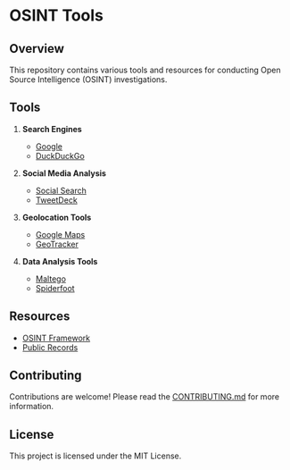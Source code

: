 # OSINT Tools

## Overview
This repository contains various tools and resources for conducting Open Source Intelligence (OSINT) investigations.

## Tools
1. **Search Engines**
   - [Google](https://www.google.com)
   - [DuckDuckGo](https://duckduckgo.com)

2. **Social Media Analysis**
   - [Social Search](https://social-searcher.com)
   - [TweetDeck](https://tweetdeck.twitter.com)

3. **Geolocation Tools**
   - [Google Maps](https://maps.google.com)
   - [GeoTracker](https://geotracker.org)

4. **Data Analysis Tools**
   - [Maltego](https://www.paterva.com)
   - [Spiderfoot](https://www.spiderfoot.net)

## Resources
- [OSINT Framework](https://osintframework.com)
- [Public Records](https://www.usa.gov/)

## Contributing
Contributions are welcome! Please read the [CONTRIBUTING.md](CONTRIBUTING.md) for more information.

## License
This project is licensed under the MIT License.
